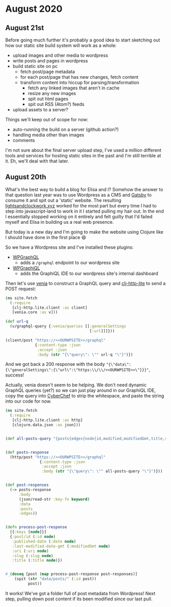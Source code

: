 # August 2020

## August 21st

Before going much further it's probably a good idea to start sketching out how our static site build system will work as a whole:

  - upload images and other media to wordpress
  - write posts and pages in wordpress
  - build static site on pc
    - fetch post/page metadata
    - for each post/page that has new changes, fetch content
    - transform content into hiccup for parsing/transformation
      - fetch any linked images that aren't in cache
      - resize any new images
      - spit out html pages
      - spit out RSS (Atom?) feeds
  - upload assets to a server?

Things we'll keep out of scope for now:

  - auto-running the build on a server (github action?)
  - handling media other than images
  - comments

I'm not sure about the final server upload step, I've used a million different tools and services for hosting static sites in the past and I'm still terrible at it. Eh, we'll deal with that later.

## August 20th

What's the best way to build a blog for Elisa and I? Somehow the answer to that question last year was to use Wordpress as a CMS and [Gatsby](https://www.gatsbyjs.org/) to consume it and spit out a 'static' website. The resulting [lightsandclockwork.xyz](lightsandclockwork.xyz/) worked for the most part but every time I had to step into javascript-land to work in it I started pulling my hair out. In the end I essentially stopped working on it entirely and felt guilty that I'd failed myself and Elisa in building us a real web presence.

But today is a new day and I'm going to make the website using Clojure like I should have done in the first place 😄

So we have a Wordpress site and I've installed these plugins:

  - [WPGraphQL](https://github.com/wp-graphql/wp-graphql)
    - adds a `/graphql` endpoint to our wordpress site
  - [WPGraphiQL](https://github.com/wp-graphql/wp-graphiql)
    - adds the GraphiQL IDE to our wordpress site's internal dashboard

Then let's use [venia](https://github.com/Vincit/venia) to construct a GraphQL query and [clj-http-lite](https://github.com/martinklepsch/clj-http-lite) to send a POST request:

```clj
(ns site.fetch
  (:require
   [clj-http.lite.client :as client]
   [venia.core :as v]))

(def url-q
  (v/graphql-query {:venia/queries [[:generalSettings
                                     [:url]]]}))

(client/post "https://<<OURWPSITE>>/graphql"
             {:content-type :json
              :accept :json
              :body (str "{\"query\": \"" url-q "\"}")})

```

And we got back a 200 response with the body `"{\"data\":{\"generalSettings\":{\"url\":\"https:\\/\\/<<OURWPSITE>>\"}}}"`, success!

Actually, venia doesn't seem to be helping. We don't need dynamic GraphQL queries (yet?) so we can just play around in our GraphiQL IDE, copy the query into [CyberChef](https://gchq.github.io/CyberChef/) to strip the whitespace, and paste the string into our code for now.

```clj
(ns site.fetch
  (:require
   [clj-http.lite.client :as http]
   [clojure.data.json :as json]))


(def all-posts-query "{posts{edges{node{id,modified,modifiedGmt,title,status,slug,uri,date}}}}")


(def posts-response
  (http/post "https://<<OURWPSITE>>/graphql"
               {:content-type :json
                :accept :json
                :body (str "{\"query\": \"" all-posts-query "\"}")}))


(def post-responses
  (-> posts-response
      :body
      (json/read-str :key-fn keyword)
      :data
      :posts
      :edges))


(defn process-post-response
  [{:keys [node]}]
  {:post/id (:id node)
   :published-date (:date node)
   :last-modified-date-gmt (:modifiedGmt node)
   :uri (:uri node)
   :slug (:slug node)
   :title (:title node)})


#_(doseq [post (map process-post-response post-responses)]
    (spit (str "data/posts/" (:id post))
          post))

```

It works! We've got a folder full of post metadata from Wordpress! Next step, pulling down post content if its been modified since our last pull.
